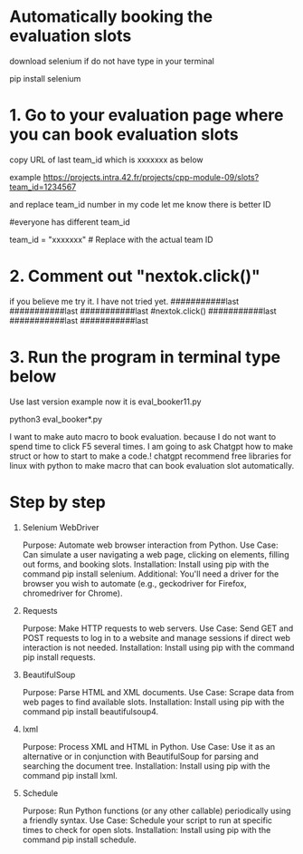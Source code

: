 # Automatically booking the evaluation slots

download selenium if do not have type in your terminal

pip install selenium

# 1. Go to your evaluation page where you can book evaluation slots 
copy URL of last team_id which is xxxxxxx as below

example 
https://projects.intra.42.fr/projects/cpp-module-09/slots?team_id=1234567

and replace team_id number in my code
let me know there is better ID

#everyone has different team_id

team_id = "xxxxxxx"  # Replace with the actual team ID


# 2. Comment out "nextok.click()"
if you believe me try it. 
I have not tried yet.
###########last
###########last
###########last
#nextok.click()
###########last
###########last
###########last

# 3. Run the program in terminal type below 
Use last version example now it is eval_booker11.py

python3 eval_booker*.py







I want to make auto macro to book evaluation.
because I do not want to spend time to click F5 several times.
I am going to ask Chatgpt how to make struct or how to start to make a code.!
chatgpt recommend free libraries for linux with python to make macro that can book evaluation slot automatically.


# Step by step

1. Selenium WebDriver

    Purpose: Automate web browser interaction from Python.
    Use Case: Can simulate a user navigating a web page, clicking on elements, filling out forms, and booking slots.
    Installation: Install using pip with the command pip install selenium.
    Additional: You'll need a driver for the browser you wish to automate (e.g., geckodriver for Firefox, chromedriver for Chrome).

2. Requests

    Purpose: Make HTTP requests to web servers.
    Use Case: Send GET and POST requests to log in to a website and manage sessions if direct web interaction is not needed.
    Installation: Install using pip with the command pip install requests.

3. BeautifulSoup

    Purpose: Parse HTML and XML documents.
    Use Case: Scrape data from web pages to find available slots.
    Installation: Install using pip with the command pip install beautifulsoup4.

4. lxml

    Purpose: Process XML and HTML in Python.
    Use Case: Use it as an alternative or in conjunction with BeautifulSoup for parsing and searching the document tree.
    Installation: Install using pip with the command pip install lxml.

5. Schedule

    Purpose: Run Python functions (or any other callable) periodically using a friendly syntax.
    Use Case: Schedule your script to run at specific times to check for open slots.
    Installation: Install using pip with the command pip install schedule.





